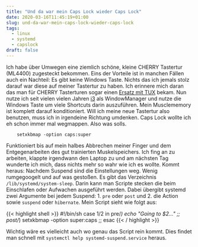 ```yaml
---
title: "Und da war mein Caps Lock wieder Caps Lock"
date: 2020-03-16T11:45:19+01:00
slug: und-da-war-mein-caps-lock-wieder-caps-lock
tags:
  - linux
  - systemd
  - capslock
draft: false
---
```


Ich habe über Umwegen eine ziemlich schöne, kleine CHERRY Tastertur (ML4400) zugesteckt bekommen. Eins der Vorteile ist in manchen Fällen auch ein Nachteil: Es gibt keine Windows Taste. Nichts das ich jemals stolz darauf war diese auf meiner Tastertur zu haben. Ich erinnere mich daran das man für CHERRY Tasterturen sogar einen [Ersatz mit TUX](https://www.keyboardco.com/product/tux-penguin-logo-windows-keys-2-keycaps-for-cherry-mx-switches.asp) bekam. Nun nutze ich seit vielen vielen Jahren [i3](https://i3wm.org) als WindowManager und nutze die Windows Taste um viele Shortcuts darin auszuführen. Mein Musclememory ist komplett darauf konditioniert. Will ich meine neue Tastertur also benutzen, muss ich in irgendeine Richtung umdenken. Caps Lock wollte ich eh schon immer mal wegmappen. Also was solls.

        setxkbmap -option caps:super

Funktioniert bis auf mein halbes Abbrechen meiner Finger und dem Entgegenarbeiten des gut trainierten Muskelspeichers. Ich fing an zu arbeiten, klappte irgendwann den Laptop zu und am nächsten Tag wunderte ich mich, dass nichts mehr so wahr wie ich es wollte. Kommt heraus: Nachdem Suspend sind die Einstellungen weg. Wenig rumgegoogelt und auf was gestoßen. Es gibt das Verzeichnis `/lib/systemd/system-sleep`. Darin kann man Scripte stecken die beim Einschlafen oder Aufwachen ausgeführt werden. Dabei übergibt systemd zwei Argumente bei jedem Suspend: 1. `pre` oder `post` und 2. die Action sowie `suspend` oder `hibernate`. Mein Script sieht wie folgt aus:

{{< highlight shell >}}
        #!/bin/sh
        case $1/$2 in
            pre/*)
                echo "Going to $2..."
                ;;
            post/*)
                setxkbmap -option super:caps
                ;;
        esac
{{< / highlight >}}

Wichtig wäre es vielleicht auch wo genau das Script rein kommt. Dies findet man schnell mit `systemctl help systemd-suspend.service` heraus.

